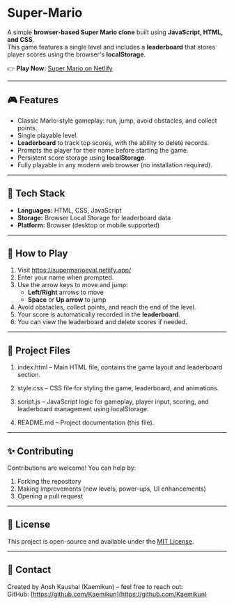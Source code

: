 # Super-Mario

A simple **browser-based Super Mario clone** built using **JavaScript, HTML, and CSS**.  
This game features a single level and includes a **leaderboard** that stores player scores using the browser's **localStorage**.

👉 **Play Now:** [Super Mario on Netlify](https://supermarioeval.netlify.app/)


---

## 🎮 Features

- Classic Mario-style gameplay: run, jump, avoid obstacles, and collect points.  
- Single playable level.  
- **Leaderboard** to track top scores, with the ability to delete records.  
- Prompts the player for their name before starting the game.  
- Persistent score storage using **localStorage**.  
- Fully playable in any modern web browser (no installation required).

---

## 🧩 Tech Stack

- **Languages:** HTML, CSS, JavaScript  
- **Storage:** Browser Local Storage for leaderboard data  
- **Platform:** Browser (desktop or mobile supported)  

---

## 🚀 How to Play

1. Visit https://supermarioeval.netlify.app/  
2. Enter your name when prompted.  
3. Use the arrow keys to move and jump:  
   - **Left/Right** arrows to move  
   - **Space** or **Up arrow** to jump  
4. Avoid obstacles, collect points, and reach the end of the level.  
5. Your score is automatically recorded in the **leaderboard**.  
6. You can view the leaderboard and delete scores if needed.

---

## 📁 Project Files

1. index.html – Main HTML file, contains the game layout and leaderboard section.

2. style.css – CSS file for styling the game, leaderboard, and animations.

3. script.js – JavaScript logic for gameplay, player input, scoring, and leaderboard management using localStorage.

4. README.md – Project documentation (this file).



---

## ✨ Contributing

Contributions are welcome! You can help by:  
1. Forking the repository  
2. Making improvements (new levels, power-ups, UI enhancements)  
3. Opening a pull request  

---

## 📝 License

This project is open-source and available under the [MIT License](LICENSE).  

---

## 📧 Contact

Created by Ansh Kaushal (Kaemikun) – feel free to reach out:  
GitHub: [https://github.com/Kaemikun](https://github.com/Kaemikun)

